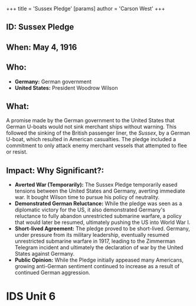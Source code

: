 +++
 title = 'Sussex Pledge'
[params]
	author = 'Carson West'
+++
## ID: Sussex Pledge

## When: May 4, 1916

## Who: 
* **Germany:**  German government
* **United States:**  President Woodrow Wilson

## What: 
A promise made by the German government to the United States that German U-boats would not sink merchant ships without warning.  This followed the sinking of the British passenger liner, the *Sussex*, by a German U-boat, which resulted in American casualties.  The pledge included a commitment to only attack enemy merchant vessels that attempted to flee or resist.

## Impact: Why Significant?:
* **Averted War (Temporarily):** The Sussex Pledge temporarily eased tensions between the United States and Germany, averting immediate war.  It bought Wilson time to pursue his policy of neutrality.
* **Demonstrated German Reluctance:** While the pledge was seen as a diplomatic victory for the US, it also demonstrated Germany's reluctance to fully abandon unrestricted submarine warfare, a policy that would later be resumed, ultimately pushing the US into World War I.
* **Short-lived Agreement:** The pledge proved to be short-lived.  Germany, under pressure from its military leadership, eventually resumed unrestricted submarine warfare in 1917, leading to the Zimmerman Telegram incident and ultimately the declaration of war by the United States against Germany.
* **Public Opinion:** While the Pledge initially appeased many Americans, growing anti-German sentiment continued to increase as a result of continued German aggression.

# IDS Unit 6